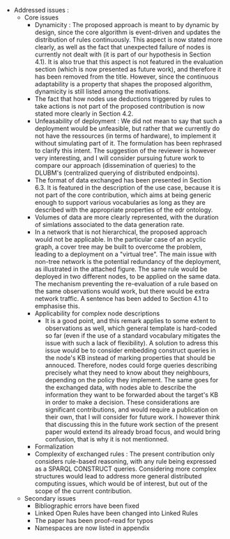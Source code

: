 - Addressed issues :
  - Core issues
    - Dynamicity : The proposed approach is meant to by dynamic by design, since the core algorithm is event-driven and updates the distribution of rules continuously. This aspect is now stated more clearly, as well as the fact that unexpected failure of nodes is currently not dealt with (it is part of our hypothesis in Section 4.1). It is also true that this aspect is not featured in the evaluation section (which is now presented as future work), and therefore it has been removed from the title. However, since the continuous adaptability is a property that shapes the proposed algorithm, dynamicity is still listed among the motivations.
    - The fact that how nodes use deductions triggered by rules to take actions is not part of the proposed contribution is now stated more clearly in Section 4.2.
    - Unfeasability of deployment : We did not mean to say that such a deployment would be unfeasible, but rather that we currently do not have the ressources (in terms of hardware), to implement it without simulating part of it. The formulation has been rephrased to clarify this intent. The suggestion of the reviewer is however very interesting, and I will consider pursuing future work to compare our approach (dissemination of queries) to the DLUBM's (centralized querying of distributed endpoints).
    - The format of data exchanged has been presented in Section 6.3. It is featured in the description of the use case, because it is not part of the core contribution, which aims at being generic enough to support various vocabularies as long as they are described with the appropriate properties of the edr ontology.
    - Volumes of data are more clearly represented, with the duration of simlations associated to the data generation rate.
    - In a network that is not hierarchical, the proposed approach would not be applicable. In the particular case of an acyclic graph, a cover tree may be built to overcome the problem, leading to a deployment on a "virtual tree". The main issue with non-tree network is the potential redundancy of the deployment, as illustrated in the attached figure. The same rule would be deployed in two different nodes, to be applied on the same data. The mechanism preventing the re-evaluation of a rule based on the same observations would work, but there would be extra network traffic. A sentence has been added to Section 4.1 to emphasise this.
    - Applicability for complex node descriptions
        - It is a good point, and this remark applies to some extent to observations as well, which general template is hard-coded so far (even if the use of a standard vocabulary mitigates the issue with such a lack of flexibility). A solution to adress this issue would be to consider embedding construct queries in the node's KB instead of marking properties that should be annouced. Therefore, nodes could forge queries describing precisely what they need to know about they neighbours, depending on the policy they implement. The same goes for the exchanged data, with nodes able to describe the information they want to be forwarded about the target's KB in order to make a decision. These considerations are significant contributions, and would require a publication on their own, that I will consider for future work. I however think that discussing this in the future work section of the present paper would extend its already broad focus, and would bring confusion, that is why it is not mentionned.
    - Formalization
    - Complexity of exchanged rules : The present contribution only considers rule-based reasoning, with any rule being expressed as a SPARQL CONSTRUCT queries. Considering more complex structures would lead to address more general distributed computing issues, which would be of interest, but out of the scope of the current contribution.  
  - Secondary issues
    - Bibliographic errors have been fixed
    - Linked Open Rules have been changed into Linked Rules
    - The paper has been proof-read for typos
    - Namespaces are now listed in appendix

